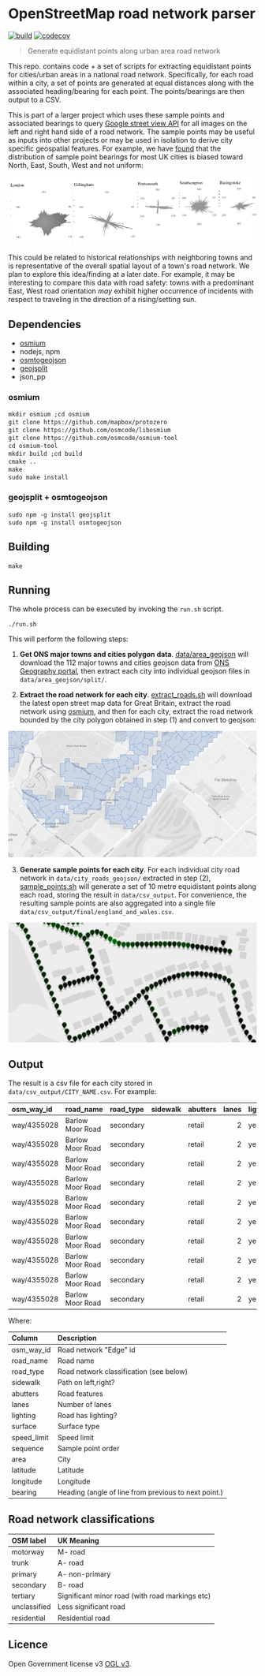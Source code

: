 # OpenStreetMap road network parser

[![build](https://travis-ci.org/datasciencecampus/openstreetmap-network-sampling.svg?branch=master)](https://travis-ci.org/datasciencecampus/openstreetmap-network-sampling)
[![codecov](https://codecov.io/gh/datasciencecampus/openstreetmap-network-sampling/branch/master/graph/badge.svg)](https://codecov.io/gh/datasciencecampus/openstreetmap-network-sampling)

> Generate equidistant points along urban area road network

This repo. contains code + a set of scripts for extracting equidistant points
for cities/urban areas in a national road network. Specifically, for each road
within a city, a set of points are generated at equal distances along with the
associated heading/bearing for each point. The points/bearings are then output
to a CSV.

This is part of a larger project which uses these sample points and associated
bearings to query
[Google street view API](https://developers.google.com/maps/documentation/streetview/intro) 
for all images on the left and right hand side of a road network. The sample
points may be useful as inputs into other projects or may be used in isolation
to derive city specific geospatial features. For example, we have
[found](data/csv_output/final/interesting.R) that the distribution of sample
point bearings for most UK cities is biased toward North, East, South, West and
not uniform:

![city sample points distribution](misc/sample_points_dist.png)

This could be related to historical relationships with neighboring towns and
is representative of the overall spatial layout of a town's road network. We
plan to explore this idea/finding at a later date. For example, it may be
interesting to compare this data with road safety: towns with a predominant
East, West road orientation *may* exhibit higher occurrence of incidents with
respect to traveling in the direction of a rising/setting sun.

## Dependencies

* [osmium](http://wiki.openstreetmap.org/wiki/Osmium)
* nodejs, npm
* [osmtogeojson](https://github.com/tyrasd/osmtogeojson)
* [geojsplit](https://www.npmjs.com/package/geojsplit)
* json\_pp

### osmium

```
mkdir osmium ;cd osmium
git clone https://github.com/mapbox/protozero
git clone https://github.com/osmcode/libosmium
git clone https://github.com/osmcode/osmium-tool
cd osmium-tool
mkdir build ;cd build
cmake ..
make
sudo make install
```

### geojsplit + osmtogeojson

```
sudo npm -g install geojsplit
sudo npm -g install osmtogeojson
```

## Building

```
make
```

## Running

The whole process can be executed by invoking the `run.sh` script.

```
./run.sh
```

This will perform the following steps:

1) **Get ONS major towns and cities polygon data**. 
[data/area\_geojson](data/area_geojson/split.sh) will download the 112 major 
towns and cities geojson data from 
[ONS Geography portal](http://geoportal.statistics.gov.uk/datasets/major-towns-and-cities-december-2015-boundaries),
then extract each city into individual geojson files in `data/area_geojson/split/`.

2) **Extract the road network for each city**. 
[extract\_roads.sh](extract_roads.sh) will download the latest open street map
data for Great Britain, extract the road network using 
[osmium](http://wiki.openstreetmap.org/wiki/Osmium), and then for each city,
extract the road network bounded by the city polygon obtained in step (1) and 
convert to geojson:

!["Roads within a city"](misc/roads_in_city.png)

3) **Generate sample points for each city**. 
For each individual city road network in `data/city_roads_geojson/`
extracted in step (2), [sample\_points.sh](sample_points.sh) will generate a set
of 10 metre equidistant points along each road, storing the result in 
`data/csv_output`. For convenience, the resulting sample points are also 
aggregated into a single file `data/csv_output/final/england_and_wales.csv`.

!["Points along a road"](misc/points_along_road.png)

## Output

The result is a csv file for each city stored in 
`data/csv_output/CITY_NAME.csv`. For example:

|osm_way_id  |road_name        |road_type |sidewalk |abutters | lanes|lighting |surface | speed_limit| sequence|area       | latitude| longitude| bearing|
|:-----------|:----------------|:---------|:--------|:--------|-----:|:--------|:-------|-----------:|--------:|:----------|--------:|---------:|-------:|
|way/4355028 |Barlow Moor Road |secondary |         |retail   |     2|yes      |asphalt |          30|       40|Manchester | 53.43965| -2.275101|  170.17|
|way/4355028 |Barlow Moor Road |secondary |         |retail   |     2|yes      |asphalt |          30|       41|Manchester | 53.43957| -2.275076|  170.17|
|way/4355028 |Barlow Moor Road |secondary |         |retail   |     2|yes      |asphalt |          30|       42|Manchester | 53.43948| -2.275051|  170.17|
|way/4355028 |Barlow Moor Road |secondary |         |retail   |     2|yes      |asphalt |          30|       43|Manchester | 53.43939| -2.275026|  170.17|
|way/4355028 |Barlow Moor Road |secondary |         |retail   |     2|yes      |asphalt |          30|       44|Manchester | 53.43931| -2.275001|  170.17|
|way/4355028 |Barlow Moor Road |secondary |         |retail   |     2|yes      |asphalt |          30|       45|Manchester | 53.43922| -2.274976|  170.17|
|way/4355028 |Barlow Moor Road |secondary |         |retail   |     2|yes      |asphalt |          30|       46|Manchester | 53.43913| -2.274951|  170.17|
|way/4355028 |Barlow Moor Road |secondary |         |retail   |     2|yes      |asphalt |          30|       47|Manchester | 53.43905| -2.274925|  170.17|
|way/4355028 |Barlow Moor Road |secondary |         |retail   |     2|yes      |asphalt |          30|       48|Manchester | 53.43896| -2.274897|  158.42|
|way/4355028 |Barlow Moor Road |secondary |         |retail   |     2|yes      |asphalt |          30|       49|Manchester | 53.43889| -2.274844|  151.79|

Where:

|Column      |Description                                          |
|:-----------|:----------------------------------------------------|
|osm_way_id  |Road network "Edge" id                               |
|road_name   |Road name                                            |
|road_type   |Road network classification (see below)              |
|sidewalk    |Path on left,right?                                  |
|abutters    |Road features                                        |
|lanes       |Number of lanes                                      |
|lighting    |Road has lighting?                                   |
|surface     |Surface type                                         |
|speed_limit |Speed limit                                          |
|sequence    |Sample point order                                   |
|area        |City                                                 |
|latitude    |Latitude                                             |
|longitude   |Longitude                                            |
|bearing     |Heading (angle of line from previous to next point.) |
 

## Road network classifications

|OSM label    |UK Meaning                                      |
|:------------|:-----------------------------------------------|
|motorway     |M- road	                                       |
|trunk        |A- road                                         |
|primary      |A- non-primary                                  |
|secondary    |B- road                                         |
|tertiary     |Significant minor road (with road markings etc) |
|unclassified |Less significant road                           |
|residential  |Residential road                                |

## Licence

Open Government license v3 [OGL v3](http://www.nationalarchives.gov.uk/doc/open-government-licence/version/3/).
